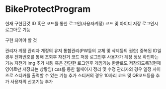 # BikeProtectProgram
현재 구현된것
ID 혹은 코드를 통한 로그인(사용자계정)
코드 및 아이디 저장
로그인시 로그아웃 기능

구현 되어야 할 것

관리자 계정
관리자 계정의 유저 통합관리(PW등의 교체 및 삭제등의 권한)
중복된 ID일 경우 전화번호를 통해 조회후 자전거 코드 저장
로그인후 사용자가 계정 정보 확인하는 기능
자전거 img 추가
채팅 혹은 간단한 로그인후 게임기능
한글로도 저장되도록?(현재 영어로만 저장되는 상황임)
css를 통한 웹페이지 정리 및 수정
관리자의 경우 일정 사이즈로 스티커를 출력할 수 있는 기능 추가
스티커의 경우 10자리 코드 및 QR코드등을 추가
사용자의 신고기능 추가
